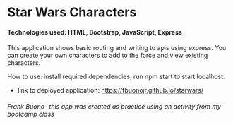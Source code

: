 # Star Wars Characters

#### Technologies used: HTML, Bootstrap, JavaScript, Express 

This application shows basic routing and writing to apis using express. You can create your own characters to add to the force and view existing characters.

How to use: install required dependencies, run npm start to start localhost.

* link to deployed application: https://fbuonojr.github.io/starwars/

###### Frank Buono- this app was created as practice using an activity from my bootcamp class